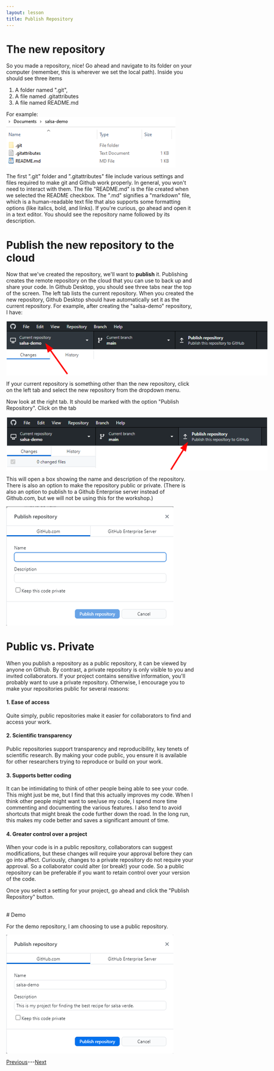 ```yaml
---
layout: lesson
title: Publish Repository
---
```


# The new repository

So you made a repository, nice! Go ahead and navigate to its folder on your computer (remember, this is wherever we set the local path). Inside you should see three items

1. A folder named ".git",
2. A file named .gitattributes
3. A file named README.md

For example:
<img src="..\assets\images\new-repo-contents.png" alt="The new repository as the current repository." style="max-width:453px;display:block">

The first ".git" folder and ".gitattributes" file include various settings and files required to make git and Github work properly. In general, you won't need to interact with them. The file "README.md" is the file created when we selected the README checkbox. The ".md" signifies a "markdown" file, which is a human-readable text file that also supports some formatting options (like italics, bold, and links). If you're curious, go ahead and open it in a text editor. You should see the repository name followed by its description.

# Publish the new repository to the cloud

Now that we've created the repository, we'll want to **publish** it. Publishing creates the remote repository on the cloud that you can use to back up and share your code. In Github Desktop, you should see three tabs near the top of the screen. The left tab lists the current repository. When you created the new repository, Github Desktop should have automatically set it as the current repository. For example, after creating the "salsa-demo" repository, I have:

<img src="..\assets\images\left-tab.png" alt="The new repository as the current repository." style="max-width:700px;display:block">

If your current repository is something other than the new repository, click on the left tab and select the new repository from the dropdown menu.

Now look at the right tab. It should be marked with the option "Publish Repository". Click on the tab

<img src="..\assets\images\right-tab.png" alt="Publishing a new repository for my demo project." style="max-width:700px;display:block">

This will open a box showing the name and description of the repository. There is also an option to make the repository public or private. (There is also an option to publish to a Github Enterprise server instead of Github.com, but we will not be using this for the workshop.)

<img src="..\assets\images\publish.png" alt="The box with options for publishing." style="max-width:448px;display:block">

# Public vs. Private

When you publish a repository as a public repository, it can be viewed by anyone on Github. By contrast, a private repository is only visible to you and invited collaborators. If your project contains sensitive information, you'll probably want to use a private repository. Otherwise, I encourage you to make your repositories public for several reasons:

#### 1. Ease of access
Quite simply, public repositories make it easier for collaborators to find and access your work.

#### 2. Scientific transparency
Public repositories support transparency and reproducibility, key tenets of scientific research. By making your code public, you ensure it is available for other researchers trying to reproduce or build on your work.

#### 3. Supports better coding
It can be intimidating to think of other people being able to see your code. This might just be me, but I find that this actually improves my code. When I think other people might want to see/use my code, I spend more time commenting and documenting the various features. I also tend to avoid shortcuts that might break the code further down the road. In the long run, this makes my code better and saves a significant amount of time.

#### 4. Greater control over a project
When your code is in a public repository, collaborators can suggest modifications, but these changes will require your approval before they can go into affect. Curiously, changes to a private repository do not require your approval. So a collaborator could alter (or break!) your code. So a public repository can be preferable if you want to retain control over your version of the code.

Once you select a setting for your project, go ahead and click the "Publish Repository" button.

<br>
# Demo

For the demo repository, I am choosing to use a public repository.

<img src="..\assets\images\demo-publish.png" alt="Publishing a new repository for my demo project." style="max-width:448px;display:block">


[Previous](new)---[Next](remote)
